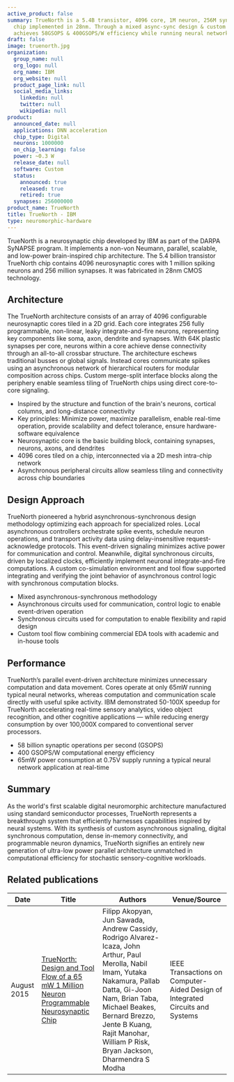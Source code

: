 ```yaml
---
active_product: false
summary: TrueNorth is a 5.4B transistor, 4096 core, 1M neuron, 256M synapse neurosynaptic
  chip implemented in 28nm. Through a mixed async-sync design & custom toolflow, it
  achieves 58GSOPS & 400GSOPS/W efficiency while running neural networks in 65mW real-time.
draft: false
image: truenorth.jpg
organization:
  group_name: null
  org_logo: null
  org_name: IBM
  org_website: null
  product_page_link: null
  social_media_links:
    linkedin: null
    twitter: null
    wikipedia: null
product:
  announced_date: null
  applications: DNN acceleration
  chip_type: Digital
  neurons: 1000000
  on_chip_learning: false
  power: ~0.3 W
  release_date: null
  software: Custom
  status:
    announced: true
    released: true
    retired: true
  synapses: 256000000
product_name: TrueNorth
title: TrueNorth - IBM
type: neuromorphic-hardware
---
```


TrueNorth is a neurosynaptic chip developed by IBM as part of the DARPA SyNAPSE program. It implements a non-von Neumann, parallel, scalable, and low-power brain-inspired chip architecture. The 5.4 billion transistor TrueNorth chip contains 4096 neurosynaptic cores with 1 million spiking neurons and 256 million synapses. It was fabricated in 28nm CMOS technology.

## Architecture
The TrueNorth architecture consists of an array of 4096 configurable neurosynaptic cores tiled in a 2D grid. Each core integrates 256 fully programmable, non-linear, leaky integrate-and-fire neurons, representing key components like soma, axon, dendrite and synapses. With 64K plastic synapses per core, neurons within a core achieve dense connectivity through an all-to-all crossbar structure. The architecture eschews traditional busses or global signals. Instead cores communicate spikes using an asynchronous network of hierarchical routers for modular composition across chips. Custom merge-split interface blocks along the periphery enable seamless tiling of TrueNorth chips using direct core-to-core signaling.

- Inspired by the structure and function of the brain's neurons, cortical columns, and long-distance connectivity
- Key principles: Minimize power, maximize parallelism, enable real-time operation, provide scalability and defect tolerance, ensure hardware-software equivalence
- Neurosynaptic core is the basic building block, containing synapses, neurons, axons, and dendrites  
- 4096 cores tiled on a chip, interconnected via a 2D mesh intra-chip network
- Asynchronous peripheral circuits allow seamless tiling and connectivity across chip boundaries

## Design Approach
TrueNorth pioneered a hybrid asynchronous-synchronous design methodology optimizing each approach for specialized roles. Local asynchronous controllers orchestrate spike events, schedule neuron operations, and transport activity data using delay-insensitive request-acknowledge protocols. This event-driven signaling minimizes active power for communication and control. Meanwhile, digital synchronous circuits, driven by localized clocks, efficiently implement neuronal integrate-and-fire computations. A custom co-simulation environment and tool flow supported integrating and verifying the joint behavior of asynchronous control logic with synchronous computation blocks.

- Mixed asynchronous-synchronous methodology
- Asynchronous circuits used for communication, control logic to enable event-driven operation  
- Synchronous circuits used for computation to enable flexibility and rapid design
- Custom tool flow combining commercial EDA tools with academic and in-house tools

## Performance
TrueNorth’s parallel event-driven architecture minimizes unnecessary computation and data movement. Cores operate at only 65mW running typical neural networks, whereas computation and communication scale directly with useful spike activity. IBM demonstrated 50-100X speedup for TrueNorth accelerating real-time sensory analytics, video object recognition, and other cognitive applications — while reducing energy consumption by over 100,000X compared to conventional server processors.

- 58 billion synaptic operations per second (GSOPS)
- 400 GSOPS/W computational energy efficiency
- 65mW power consumption at 0.75V supply running a typical neural network application at real-time

## Summary
As the world's first scalable digital neuromorphic architecture manufactured using standard semiconductor processes, TrueNorth represents a breakthrough system that efficiently harnesses capabilities inspired by neural systems. With its synthesis of custom asynchronous signaling, digital synchronous computation, dense in-memory connectivity, and programmable neuron dynamics, TrueNorth signifies an entirely new generation of ultra-low power parallel architecture unmatched in computational efficiency for stochastic sensory-cognitive workloads.

## Related publications
| Date | Title | Authors  | Venue/Source |
|------|-------|----------|------------- |
| August 2015 | [TrueNorth: Design and Tool Flow of a 65 mW 1 Million Neuron Programmable Neurosynaptic Chip](https://ieeexplore.ieee.org/abstract/document/7229264) | Filipp Akopyan, Jun Sawada, Andrew Cassidy, Rodrigo Alvarez-Icaza, John Arthur, Paul Merolla, Nabil Imam, Yutaka Nakamura, Pallab Datta, Gi-Joon Nam, Brian Taba, Michael Beakes, Bernard Brezzo, Jente B Kuang, Rajit Manohar, William P Risk, Bryan Jackson, Dharmendra S Modha | IEEE Transactions on Computer-Aided Design of Integrated Circuits and Systems |
